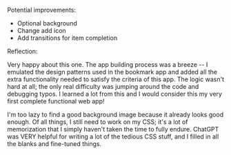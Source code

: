 Potential improvements:
- Optional background
- Change add icon
- Add transitions for item completion

Reflection:

Very happy about this one. The app building process was a breeze -- I emulated the design patterns used in the bookmark app and added all the extra functionality needed to satisfy the criteria of this app. The logic wasn't hard at all; the only real difficulty was jumping around the code and debugging typos. I learned a lot from this and I would consider this my very first complete functional web app!

I'm too lazy to find a good background image because it already looks good enough. Of all things, I still need to work on my CSS; it's a lot of memorization that I simply haven't taken the time to fully endure. ChatGPT was VERY helpful for writing a lot of the tedious CSS stuff, and I filled in all the blanks and fine-tuned things.
